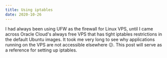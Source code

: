 ```yaml
---
title: Using iptables
date: 2020-10-26
---
```

I had always been using UFW as the firewall for Linux VPS, until I came across Oracle Cloud's always free VPS that has tight iptables restrictions in the default Ubuntu images. It took me very long to see why applications running on the VPS are not accessible elsewhere 😕. This post will serve as a reference for setting up iptables.
